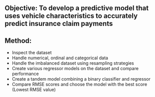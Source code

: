 ## Objective: To develop a predictive model that uses vehicle characteristics to accurately predict insurance claim payments

## Method:
* Inspect the dataset
* Handle numerical, ordinal and categorical data
* Handle the imbalanced dataset using resampling strategies 
* Create various regressor models on the dataset and compare performance
* Create a tandem model combining a binary classifier and regressor
* Compare RMSE scores and choose the model with the best score (Lowest RMSE value)

